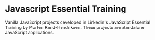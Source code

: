 # Javascript Essential Training
Vanilla JavaScript projects developed in Linkedin's JavaScript Essential Training by Morten Rand-Hendriksen. These projects are standalone JavaScript applications.
